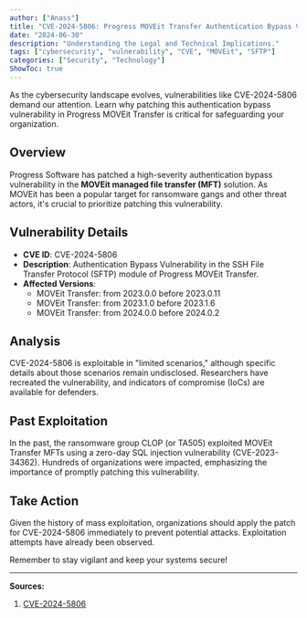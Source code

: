 ```yaml
---
author: ["Anass"]
title: "CVE-2024-5806: Progress MOVEit Transfer Authentication Bypass Vulnerability"
date: "2024-06-30"
description: "Understanding the Legal and Technical Implications."
tags: ["cybersecurity", "vulnerability", "CVE", "MOVEit", "SFTP"]
categories: ["Security", "Technology"]
ShowToc: true
---
```


As the cybersecurity landscape evolves, vulnerabilities like CVE-2024-5806 demand our attention. Learn why patching this authentication bypass vulnerability in Progress MOVEit Transfer is critical for safeguarding your organization.

## Overview
Progress Software has patched a high-severity authentication bypass vulnerability in the **MOVEit managed file transfer (MFT)** solution. As MOVEit has been a popular target for ransomware gangs and other threat actors, it's crucial to prioritize patching this vulnerability.

## Vulnerability Details
- **CVE ID**: CVE-2024-5806
- **Description**: Authentication Bypass Vulnerability in the SSH File Transfer Protocol (SFTP) module of Progress MOVEit Transfer.
- **Affected Versions**:
  - MOVEit Transfer: from 2023.0.0 before 2023.0.11
  - MOVEit Transfer: from 2023.1.0 before 2023.1.6
  - MOVEit Transfer: from 2024.0.0 before 2024.0.2

## Analysis
CVE-2024-5806 is exploitable in "limited scenarios," although specific details about those scenarios remain undisclosed. Researchers have recreated the vulnerability, and indicators of compromise (IoCs) are available for defenders. 

## Past Exploitation
In the past, the ransomware group CLOP (or TA505) exploited MOVEit Transfer MFTs using a zero-day SQL injection vulnerability (CVE-2023-34362). Hundreds of organizations were impacted, emphasizing the importance of promptly patching this vulnerability.

## Take Action
Given the history of mass exploitation, organizations should apply the patch for CVE-2024-5806 immediately to prevent potential attacks. Exploitation attempts have already been observed.

Remember to stay vigilant and keep your systems secure!

---

**Sources:**

1. [CVE-2024-5806](https://nvd.nist.gov/vuln/detail/CVE-2024-5806)
